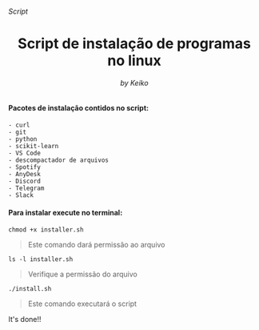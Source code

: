 <h6>Script</h6>
<h1 align="center">Script de instalação de programas no linux</h1>
<h6 align="center">by Keiko</h6>


<h4>Pacotes de instalação contidos no script:</h4>

    - curl
    - git
    - python
    - scikit-learn
    - VS Code
    - descompactador de arquivos
    - Spotify
    - AnyDesk
    - Discord
    - Telegram
    - Slack
 
 <h4>Para instalar execute no terminal:</h4>
 
 ```
 chmod +x installer.sh
 ```
 > Este comando dará permissão ao arquivo
 
 ```
 ls -l installer.sh
 ```
 > Verifique a permissão do arquivo
 
 ```
 ./install.sh
 ```
 > Este comando executará o script
 

It's done!!
